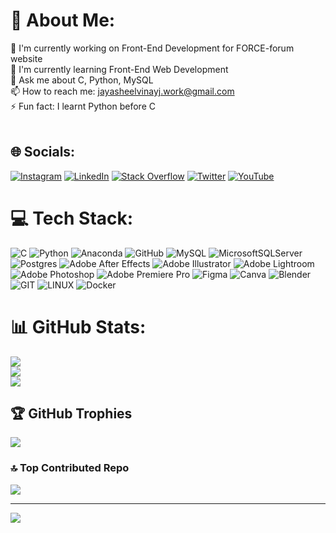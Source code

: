 # 💫 About Me:
🔭 I'm currently working on Front-End Development for FORCE-forum website<br>🌱 I'm currently learning Front-End Web Development<br>💬 Ask me about C, Python, MySQL<br>📫 How to reach me: jayasheelvinayj.work@gmail.com<br>⚡ Fun fact: I learnt Python before C <br><br>


## 🌐 Socials:
[![Instagram](https://img.shields.io/badge/Instagram-%23E4405F.svg?logo=Instagram&logoColor=white)](https://instagram.com/jayasheel.vinay) [![LinkedIn](https://img.shields.io/badge/LinkedIn-%230077B5.svg?logo=linkedin&logoColor=white)](https://linkedin.com/in/jayasheelvinayj) [![Stack Overflow](https://img.shields.io/badge/-Stackoverflow-FE7A16?logo=stack-overflow&logoColor=white)](https://stackoverflow.com/users/22414544) [![Twitter](https://img.shields.io/badge/Twitter-%231DA1F2.svg?logo=Twitter&logoColor=white)](https://twitter.com/JayasheelVinay) [![YouTube](https://img.shields.io/badge/YouTube-%23FF0000.svg?logo=YouTube&logoColor=white)](https://youtube.com/@UCd3N2e2zpoGC4j5-ngzq5jQ) 

# 💻 Tech Stack:
![C](https://img.shields.io/badge/c-%2300599C.svg?style=for-the-badge&logo=c&logoColor=white) ![Python](https://img.shields.io/badge/python-3670A0?style=for-the-badge&logo=python&logoColor=ffdd54) ![Anaconda](https://img.shields.io/badge/Anaconda-%2344A833.svg?style=for-the-badge&logo=anaconda&logoColor=white) ![GitHub](https://img.shields.io/badge/GitHub-%23121011.svg?style=for-the-badge&logo=github&logoColor=white) ![MySQL](https://img.shields.io/badge/mysql-%2300f.svg?style=for-the-badge&logo=mysql&logoColor=white) ![MicrosoftSQLServer](https://img.shields.io/badge/Microsoft%20SQL%20Sever-CC2927?style=for-the-badge&logo=microsoft%20sql%20server&logoColor=white) ![Postgres](https://img.shields.io/badge/postgres-%23316192.svg?style=for-the-badge&logo=postgresql&logoColor=white) ![Adobe After Effects](https://img.shields.io/badge/Adobe%20After%20Effects-9999FF.svg?style=for-the-badge&logo=Adobe%20After%20Effects&logoColor=white) ![Adobe Illustrator](https://img.shields.io/badge/adobeillustrator-%23FF9A00.svg?style=for-the-badge&logo=adobeillustrator&logoColor=white) ![Adobe Lightroom](https://img.shields.io/badge/Adobe%20Lightroom-31A8FF.svg?style=for-the-badge&logo=Adobe%20Lightroom&logoColor=white) ![Adobe Photoshop](https://img.shields.io/badge/adobephotoshop-%2331A8FF.svg?style=for-the-badge&logo=adobephotoshop&logoColor=white) ![Adobe Premiere Pro](https://img.shields.io/badge/Adobe%20Premiere%20Pro-9999FF.svg?style=for-the-badge&logo=Adobe%20Premiere%20Pro&logoColor=white) 	![Figma](https://img.shields.io/badge/figma-%23F24E1E.svg?style=for-the-badge&logo=figma&logoColor=white) ![Canva](https://img.shields.io/badge/Canva-%2300C4CC.svg?style=for-the-badge&logo=Canva&logoColor=white) ![Blender](https://img.shields.io/badge/blender-%23F5792A.svg?style=for-the-badge&logo=blender&logoColor=white) ![GIT](https://img.shields.io/badge/Git-fc6d26?style=for-the-badge&logo=git&logoColor=white) ![LINUX](https://img.shields.io/badge/Linux-FCC624?style=for-the-badge&logo=linux&logoColor=black) ![Docker](https://img.shields.io/badge/docker-%230db7ed.svg?style=for-the-badge&logo=docker&logoColor=white)
# 📊 GitHub Stats:
![](https://github-readme-stats.vercel.app/api?username=JayZ6969&theme=radical&hide_border=true&include_all_commits=true&count_private=true)<br/>
![](https://github-readme-streak-stats.herokuapp.com/?user=JayZ6969&theme=radical&hide_border=true)<br/>
![](https://github-readme-stats.vercel.app/api/top-langs/?username=JayZ6969&theme=radical&hide_border=true&include_all_commits=true&count_private=true&layout=compact)

## 🏆 GitHub Trophies
![](https://github-profile-trophy.vercel.app/?username=JayZ6969&theme=radical&no-frame=true&no-bg=false&margin-w=4)

### 🔝 Top Contributed Repo
![](https://github-contributor-stats.vercel.app/api?username=JayZ6969&limit=5&theme=dark&combine_all_yearly_contributions=true)

---
[![](https://visitcount.itsvg.in/api?id=JayZ6969&icon=9&color=6)](https://visitcount.itsvg.in)

<!-- Proudly created with GPRM ( https://gprm.itsvg.in ) -->